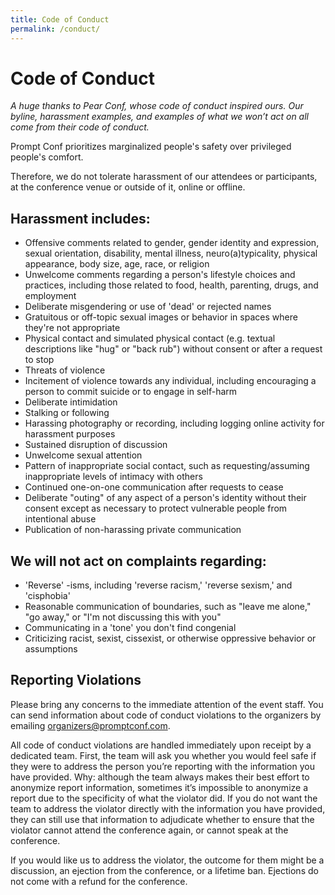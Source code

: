 ```yaml
---
title: Code of Conduct
permalink: /conduct/
---
```


# Code of Conduct

*A huge thanks to Pear Conf, whose code of conduct inspired ours. Our byline, harassment examples, and examples of what we won’t act on all come from their code of conduct.*

Prompt Conf prioritizes marginalized people's safety over privileged people's comfort.

Therefore, we do not tolerate harassment of our attendees or participants, at the conference venue or outside of it, online or offline. 

## Harassment includes:
- Offensive comments related to gender, gender identity and expression, sexual orientation, disability, mental illness, neuro(a)typicality, physical appearance, body size, age, race, or religion
- Unwelcome comments regarding a person's lifestyle choices and practices, including those related to food, health, parenting, drugs, and employment
- Deliberate misgendering or use of 'dead' or rejected names
- Gratuitous or off-topic sexual images or behavior in spaces where they're not appropriate
- Physical contact and simulated physical contact (e.g. textual descriptions like "hug" or "back rub") without consent or after a request to stop
- Threats of violence
- Incitement of violence towards any individual, including encouraging a person to commit suicide or to engage in self-harm
- Deliberate intimidation
- Stalking or following
- Harassing photography or recording, including logging online activity for harassment purposes
- Sustained disruption of discussion
- Unwelcome sexual attention
- Pattern of inappropriate social contact, such as requesting/assuming inappropriate levels of intimacy with others
- Continued one-on-one communication after requests to cease
- Deliberate "outing" of any aspect of a person's identity without their consent except as necessary to protect vulnerable people from intentional abuse
- Publication of non-harassing private communication

## We will not act on complaints regarding:
- 'Reverse' -isms, including 'reverse racism,' 'reverse sexism,' and 'cisphobia'
- Reasonable communication of boundaries, such as "leave me alone," "go away," or "I'm not discussing this with you"
- Communicating in a 'tone' you don't find congenial
- Criticizing racist, sexist, cissexist, or otherwise oppressive behavior or assumptions

## Reporting Violations
Please bring any concerns to the immediate attention of the event staff. You can send information about code of conduct violations to the organizers by emailing [organizers@promptconf.com](mailto:organizers@promptconf.com). 

All code of conduct violations are handled immediately upon receipt by a dedicated team. First, the team will ask you whether you would feel safe if they were to address the person you’re reporting with the information you have provided. Why: although the team always makes their best effort to anonymize report information, sometimes it’s impossible to anonymize a report due to the specificity of what the violator did. If you do not want the team to address the violator directly with the information you have provided, they can still use that information to adjudicate whether to ensure that the violator cannot attend the conference again, or cannot speak at the conference.

If you would like us to address the violator, the outcome for them might be a discussion, an ejection from the conference, or a lifetime ban. Ejections do not come with a refund for the conference.
